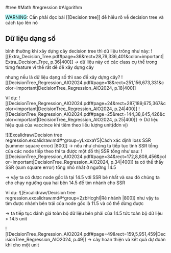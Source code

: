 #tree #Math #regression #Algorithm 

<span style="background:#b1ffff">WARNING</span>: Cần phải đọc bài [[Decision tree]] để hiểu rõ về decision tree và cách tạo lên nó

## Dữ liệu dạng số
bình thường khi xây dựng cây decision tree thì dữ liệu trông như này:
![[Extra_Decision_Tree.pdf#page=36&rect=28,79,336,401&color=important|Extra_Decision_Tree, p.36|400]]
-> dữ liệu này có các class cụ thể trong từng feature vì thế rất dễ để xây dựng cây

nhưng nếu là dữ liệu dạng số thì sao để xây dựng cây?
![[DecisionTree_Regression_AIO2024.pdf#page=18&rect=251,156,673,331&color=important|DecisionTree_Regression_AIO2024, p.18|400]]

Ví dụ:
![[DecisionTree_Regression_AIO2024.pdf#page=24&rect=287,189,675,367&color=important|DecisionTree_Regression_AIO2024, p.24|400]]
![[DecisionTree_Regression_AIO2024.pdf#page=25&rect=144,38,645,426&color=important|DecisionTree_Regression_AIO2024, p.25|400]]
-> Dữ liệu hiệu quả của vaccince khi tiêm theo liều lượng unit(đơn vị)

![[Excalidraw/Decision tree regression.excalidraw.md#^group=yLxxxaY5|Cách xác định loss SSR (summer square error) |800]]
-> nếu như chúng ta tiếp tục tính SSR tổng của các node tiếp theo thì ta được một đồ thị SSR tổng như sau:
![[DecisionTree_Regression_AIO2024.pdf#page=34&rect=172,8,808,456&color=important|DecisionTree_Regression_AIO2024, p.34|400]]
ta có thể thấy SSR (sum square error) tổng nhỏ nhất ở ngưỡng 14.5

-> vậy ta có được node gốc là tại 14.5 với SSR bé nhất
và sau đó chúng ta cho chạy ngưỡng qua hai bên 14.5 để
tìm nhánh cho SSR

Ví dụ: 
![[Excalidraw/Decision tree regression.excalidraw.md#^group=2zbHcghI|Rẻ nhánh |800]]
như vậy ta tìm được nhánh bên trái của node gốc là 11.5 và có thể dừng được 

-> ta tiếp tục đánh giá toàn bộ dữ liệu bên phải của 14.5 tức toàn bộ dữ liệu > 14.5 unit

![[DecisionTree_Regression_AIO2024.pdf#page=49&rect=159,5,951,459|DecisionTree_Regression_AIO2024, p.49]]
-> cây hoàn thiện và kết quả dự đoán khi cho một unit
